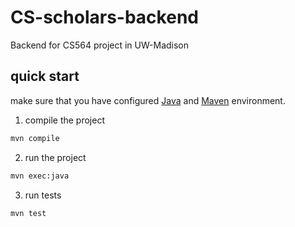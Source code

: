 # CS-scholars-backend

Backend for CS564 project in UW-Madison

## quick start

make sure that you have configured [Java](https://www.java.com/en/) and [Maven](https://maven.apache.org/) environment.

1. compile the project

```bash
mvn compile
```


2. run the project

```bash
mvn exec:java
```

3. run tests

```bash
mvn test
```
